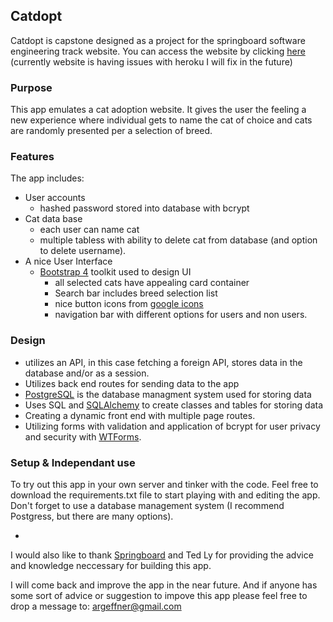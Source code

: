 ## Catdopt

Catdopt is capstone designed as a project for the springboard software engineering track website. You can access the website by clicking 
[here](www/) (currently website is having issues with heroku I will fix in the future)  


### Purpose
This app emulates a cat adoption website. It gives the user the feeling a new experience where individual gets to name the cat of choice and cats are randomly presented per a selection of breed.

### Features
The app includes: 

- User accounts
	- hashed password stored into database with bcrypt
- Cat data base
	-  each user can name cat
	-  multiple tabless with ability to delete cat from database (and option to delete username).
- A nice User Interface 
  - [Bootstrap 4](https://getbootstrap.com) toolkit used to design UI
	- all selected cats have appealing card container
	- Search bar includes breed selection list
	- nice button icons from [google icons](https://fonts.google.com/icons)
	- navigation bar with different options for users and non users.

### Design
-  utilizes an API, in this case fetching a foreign API, stores data in the database and/or as a session.
- Utilizes back end routes for sending data to the app
- [PostgreSQL](https://postgresql.org) is the database managment system used for storing data
- Uses SQL and [SQLAlchemy](https://flask-sqlalchemy.palletsprojects.com/en/2.x/) to create classes and tables for storing data
- Creating a dynamic front end with multiple page routes.
- Utilizing forms with validation and application of bcrypt for user privacy and security with [WTForms](https://flask-wtf.readthedocs.io/en/stable/).

### Setup & Independant use
To try out this app in your own server and tinker with the code. Feel free to download the requirements.txt file to start playing with and editing the app. Don't forget to use a database management system (I recommend Postgress, but there are many options).

-
I would also like to thank [Springboard](https://springboard.com) and Ted Ly for providing the advice and knowledge neccessary for building this app. 

I will come back and improve the app in the near future. And if anyone has some sort of advice or suggestion to impove this app please feel free to drop a message to: <argeffner@gmail.com>